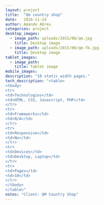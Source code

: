 ```yaml
---
layout: project 
title:  "Qm country shop"
date:   2016-11-24
author: Amando Abreu
categories: project
desktop_images:
  - image_path: uploads/2015/08/qm.jpg
    title: Desktop image
  - image_path: uploads/2015/08/qm-fb.jpg
    title: Desktop image
tablet_images:
  - image_path: 
    title: Tablet image
mobile_images:
description: "10 static width pages."
tech_description: "<table>
<tbody>
<tr>
<td>Technologies</td>
<td>HTML, CSS, Javascript, PHP</td>
</tr>
<tr>
<td>Frameworks</td>
<td>N/A</td>
</tr>
<tr>
<td>Responsive</td>
<td>No</td>
</tr>
<tr>
<td>Devices</td>
<td>Desktop, Laptop</td>
</tr>
<tr>
<td>Pages</td>
<td>10</td>
</tr>
</tbody>
</table>"
notes: "Client: QM Country Shop"
---
```

